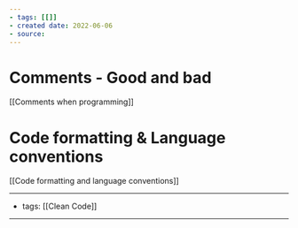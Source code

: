 ```yaml
---
- tags: [[]]
- created date: 2022-06-06
- source: 
---
```


# Comments - Good and bad
[[Comments when programming]]

# Code formatting & Language conventions
[[Code formatting and language conventions]]


---
- tags: [[Clean Code]]
---